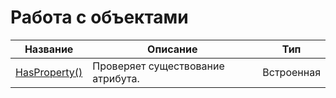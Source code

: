# Работа с объектами

| Название | Описание | Тип |
| -- | -- | -- |
| [HasProperty()](chapter4-5-10-1.md) | Проверяет существование атрибута. | Встроенная |